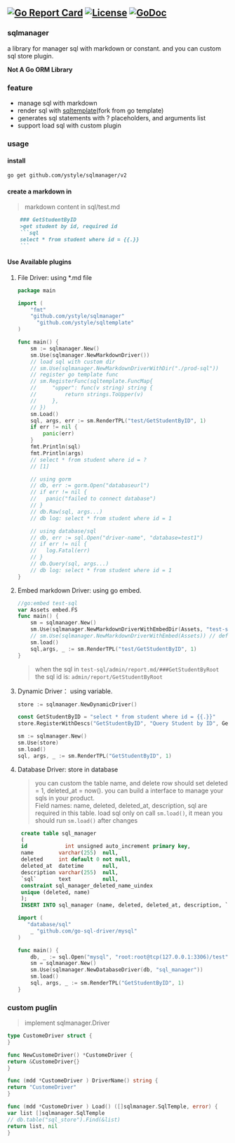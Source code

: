[![Go Report Card](https://goreportcard.com/badge/github.com/ystyle/sqlmanager)](https://goreportcard.com/report/github.com/ystyle/sqlmanager)
[![License](https://img.shields.io/badge/license-MulanPSL2-blue.svg)](https://github.com/ystyle/sqlmanager/blob/master/LICENSE)
[![GoDoc](https://godoc.org/github.com/ystyle/sqlmanager?status.svg)](https://godoc.org/github.com/ystyle/sqlmanager)
---
### sqlmanager
a library for manager sql with markdown or constant. and you can custom sql store plugin.

**Not A Go ORM Library**

### feature
- manage sql with markdown
- render sql with [sqltemplate](https://github.com/ystyle/sqltemplate)(fork from go template)
- generates sql statements with ? placeholders, and arguments list   
- support load sql with custom plugin

### usage

#### install

```bash
go get github.com/ystyle/sqlmanager/v2
```

#### create a markdown in
> markdown content in sql/test.md
```markdown
    ### GetStudentByID
    >get student by id, required id
    ```sql
    select * from student where id = {{.}}
    ```
```

#### Use Available plugins
1. File Driver: using *.md file
   ```go
   package main

   import (
       "fmt"
       "github.com/ystyle/sqlmanager"
	     "github.com/ystyle/sqltemplate"
   )

   func main() {
       sm := sqlmanager.New()
       sm.Use(sqlmanager.NewMarkdownDriver())
       // load sql with custom dir
       // sm.Use(sqlmanager.NewMarkdownDriverWithDir("./prod-sql"))
       // register go template func
       // sm.RegisterFunc(sqltemplate.FuncMap{
       //     "upper": func(v string) string {
       //         return strings.ToUpper(v)
       //     },
       // })
       sm.Load()
       sql, args, err := sm.RenderTPL("test/GetStudentByID", 1)
       if err != nil {
           panic(err)
       }
       fmt.Println(sql)
       fmt.Println(args)
       // select * from student where id = ?
       // [1]
   
       // using gorm 
       // db, err := gorm.Open("databaseurl")
       // if err != nil {
       //   panic("failed to connect database")
       // }
       // db.Raw(sql, args...)
       // db log: select * from student where id = 1

       // using database/sql
       // db, err := sql.Open("driver-name", "database=test1")
       // if err != nil {
       //   log.Fatal(err)
       // }
       // db.Query(sql, args...)
       // db log: select * from student where id = 1 
   }
   ```
2. Embed markdown Driver: using go embed.
   ```go
   //go:embed test-sql
   var Assets embed.FS
   func main() {
       sm = sqlmanager.New()
       sm.Use(sqlmanager.NewMarkdownDriverWithEmbedDir(Assets, "test-sql"))
       // sm.Use(sqlmanager.NewMarkdownDriverWithEmbed(Assets)) // default dir is sql
       sm.load()
       sql,args, _ := sm.RenderTPL("test/GetStudentByID", 1)
   }
   ```
   >when the sql in `test-sql/admin/report.md/###GetStudentByRoot` the sql id is: `admin/report/GetStudentByRoot`

3.  Dynamic Driver： using variable.
    ```go
    store := sqlmanager.NewDynamicDriver()

    const GetStudentByID = "select * from student where id = {{.}}"
    store.RegisterWithDescs("GetStudentByID", "Query Student by ID", GetStudentByID)

    sm := sqlmanager.New()
    sm.Use(store)
    sm.load()
    sql, args, _ := sm.RenderTPL("GetStudentByID", 1)
    ```
4. Database Driver: store in database
   >you can custom the table name, and delete row should set deleted = 1, deleted_at = now(). you can build a interface to manage your sqls in your product.  
   >Field names: name, deleted, deleted_at, description, sql are required in this table.
   >load sql only on call `sm.load()`, it mean you should run `sm.load()` after changes
   ```sql
    create table sql_manager
    (
    id            int unsigned auto_increment primary key,
    name        varchar(255)  null,
    deleted     int default 0 not null,
    deleted_at  datetime      null,
    description varchar(255)  null,
    `sql`       text          null,
    constraint sql_manager_deleted_name_uindex
    unique (deleted, name)
    );
    INSERT INTO sql_manager (name, deleted, deleted_at, description, `sql`) VALUES ('GetStudentByID', 0, null, 'get student by id, required id', 'select * from student where id = {{.}}');
    ```
    ```go
    import (
       "database/sql"
        _ "github.com/go-sql-driver/mysql"
    )
    
    func main() {
        db, _ := sql.Open("mysql", "root:root@tcp(127.0.0.1:3306)/test")
        sm = sqlmanager.New()
        sm.Use(sqlmanager.NewDatabaseDriver(db, "sql_manager"))
        sm.load()
        sql, args, _ := sm.RenderTPL("GetStudentByID", 1)
    }
    ```
   

### custom puglin
> implement sqlmanager.Driver
```go
type CustomeDriver struct {
}

func NewCustomeDriver() *CustomeDriver {
return &CustomeDriver{}
}

func (mdd *CustomeDriver ) DriverName() string {
return "CustomeDriver"
}

func (mdd *CustomeDriver ) Load() ([]sqlmanager.SqlTemple, error) {
var list []sqlmanager.SqlTemple
// db.table("sql_store").Find(&list)
return list, nil
}
```
